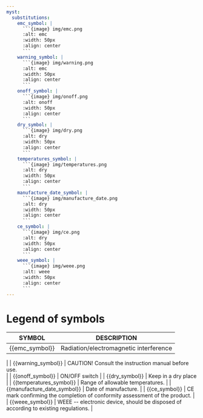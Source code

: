 ```yaml
---
myst:
  substitutions:
    emc_symbol: |
      ```{image} img/emc.png
      :alt: emc
      :width: 50px
      :align: center
      ```
    warning_symbol: |
      ```{image} img/warning.png
      :alt: emc
      :width: 50px
      :align: center
      ```
    onoff_symbol: |
      ```{image} img/onoff.png
      :alt: onoff
      :width: 50px
      :align: center
      ```
    dry_symbol: |
      ```{image} img/dry.png
      :alt: dry
      :width: 50px
      :align: center
      ```
    temperatures_symbol: |
      ```{image} img/temperatures.png
      :alt: dry
      :width: 50px
      :align: center
      ```
    manufacture_date_symbol: |
      ```{image} img/manufacture_date.png
      :alt: dry
      :width: 50px
      :align: center
      ```
    ce_symbol: |
      ```{image} img/ce.png
      :alt: dry
      :width: 50px
      :align: center
      ```
    weee_symbol: |
      ```{image} img/weee.png
      :alt: weee
      :width: 50px
      :align: center
      ```
---
```


# Legend of symbols


| **SYMBOL**              | **DESCRIPTION**                                                                                        |
|-------------------------|--------------------------------------------------------------------------------------------------------|
| {{emc_symbol}}          | Radiation/electromagnetic interference
|
| {{warning_symbol}}      | CAUTION! Consult the instruction manual before use.  
|
| {{onoff_symbol}}        | ON/OFF switch                                                                                          |
| {{dry_symbol}}          | Keep in a dry place                                                                                    |
| {{temperatures_symbol}} | Range of allowable temperatures.                                                                       |
| {{manufacture_date_symbol}}  | Date of manufacture. 
|
| {{ce_symbol}}           | CE mark confirming the completion of conformity assessment of the product.
|
| {{weee_symbol}}         | WEEE -- electronic device, should be disposed of according to existing regulations.                    |



